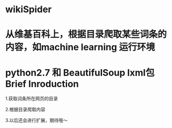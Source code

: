 wikiSpider
==========
从维基百科上，根据目录爬取某些词条的内容，如machine learning
运行环境
========
python2.7 和 BeautifulSoup lxml包
Brief Inroduction
=================
1.获取词条所在网页的目录

2.根据目录爬取内容

3.以后还会进行扩展，期待哦～
